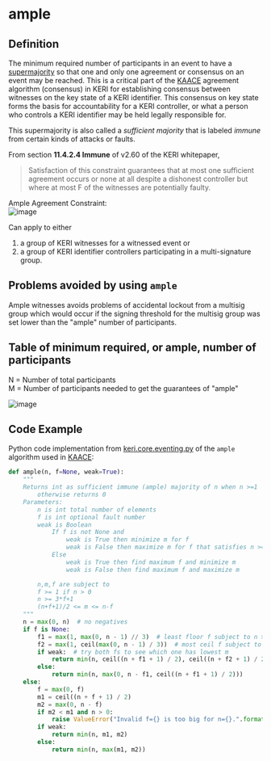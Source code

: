 # ample
## Definition

The minimum required number of participants in an event to have a [supermajority](supermajority) so that one and only one agreement or consensus on an event may be reached. This is a critical part of the [KAACE](KAACE) agreement algorithm (consensus) in KERI for establishing consensus between witnesses on the key state of a KERI identifier. This consensus on key state forms the basis for accountability for a KERI controller, or what a person who controls a KERI identifier may be held legally responsible for.

This supermajority is also called a _sufficient majority_ that is labeled _immune_ from certain kinds of attacks or faults. 

From section **11.4.2.4 Immune** of v2.60 of the KERI whitepaper, 
> Satisfaction of this constraint guarantees that at most one sufficient agreement occurs or none at
all despite a dishonest controller but where at most F of the witnesses are potentially faulty.

Ample Agreement Constraint:   
![image](https://github.com/WebOfTrust/WOT-terms/assets/65027257/5c8733c1-4370-420c-83f0-f6e778a6b68f)

Can apply to either

1) a group of KERI witnesses for a witnessed event or 
2) a group of KERI identifier controllers participating in a multi-signature group.

## Problems avoided by using `ample`

Ample witnesses avoids problems of accidental lockout from a multisig group which would occur if the signing threshold for the multisig group was set lower than the "ample" number of participants.

## Table of minimum required, or ample, number of participants

N = Number of total participants  
M = Number of participants needed to get the guarantees of "ample"

![image](https://github.com/WebOfTrust/WOT-terms/assets/65027257/01363aeb-7055-4413-bbc4-8f89325e703a)

## Code Example

Python code implementation from [keri.core.eventing.py](https://github.com/WebOfTrust/keripy/blob/development/src/keri/core/eventing.py) of the `ample` algorithm used in [KAACE](KAACE):

```python
def ample(n, f=None, weak=True):
    """
    Returns int as sufficient immune (ample) majority of n when n >=1
        otherwise returns 0
    Parameters:
        n is int total number of elements
        f is int optional fault number
        weak is Boolean
            If f is not None and
                weak is True then minimize m for f
                weak is False then maximize m for f that satisfies n >= 3*f+1
            Else
                weak is True then find maximum f and minimize m
                weak is False then find maximum f and maximize m

        n,m,f are subject to
        f >= 1 if n > 0
        n >= 3*f+1
        (n+f+1)/2 <= m <= n-f
    """
    n = max(0, n)  # no negatives
    if f is None:
        f1 = max(1, max(0, n - 1) // 3)  # least floor f subject to n >= 3*f+1
        f2 = max(1, ceil(max(0, n - 1) / 3))  # most ceil f subject to n >= 3*f+1
        if weak:  # try both fs to see which one has lowest m
            return min(n, ceil((n + f1 + 1) / 2), ceil((n + f2 + 1) / 2))
        else:
            return min(n, max(0, n - f1, ceil((n + f1 + 1) / 2)))
    else:
        f = max(0, f)
        m1 = ceil((n + f + 1) / 2)
        m2 = max(0, n - f)
        if m2 < m1 and n > 0:
            raise ValueError("Invalid f={} is too big for n={}.".format(f, n))
        if weak:
            return min(n, m1, m2)
        else:
            return min(n, max(m1, m2))
```
